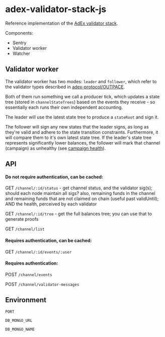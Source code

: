 # adex-validator-stack-js

Reference implementation of the [AdEx validator stack](https://github.com/adexnetwork/adex-protocol#validator-stack-platform).

Components:

* Sentry
* Validator worker
* Watcher

## Validator worker

The validator worker has two modes: `leader` and `follower`, which refer to the validator types described in [adex-protocol/OUTPACE](https://github.com/AdExNetwork/adex-protocol/blob/master/OUTPACE.md#specification).

Both of them run something we call a producer tick, which updates a state tree (stored in `channelStateTrees`) based on the events they receive - so essentially each runs their own independent accounting.

The leader will use the latest state tree to produce a `stateRoot` and sign it.

The follower will sign any new states that the leader signs, as long as they're valid and adhere to the state transition constraints. Furthermore, it will compare them to it's own latest state tree. If the leader's state tree represents significantly lower balances, the follower will mark that channel (campaign) as unhealthy (see [campaign health](https://github.com/AdExNetwork/adex-protocol#campaign-health)).

## API


#### Do not require authentication, can be cached:

GET `/channel/:id/status` - get channel status, and the validator sig(s); should each node maintain all sigs? also, remaining funds in the channel and remaining funds that are not claimed on chain (useful past validUntil); AND the health, perceived by each validator

GET `/channel/:id/tree` - get the full balances tree; you can use that to generate proofs

GET `/channel/list`

#### Requires authentication, can be cached:

GET `/channel/:id/events/:user`

#### Requires authentication:

POST `/channel/events`

POST `/channel/validator-messages`



## Environment

``PORT``

``DB_MONGO_URL``

``DB_MONGO_NAME``
